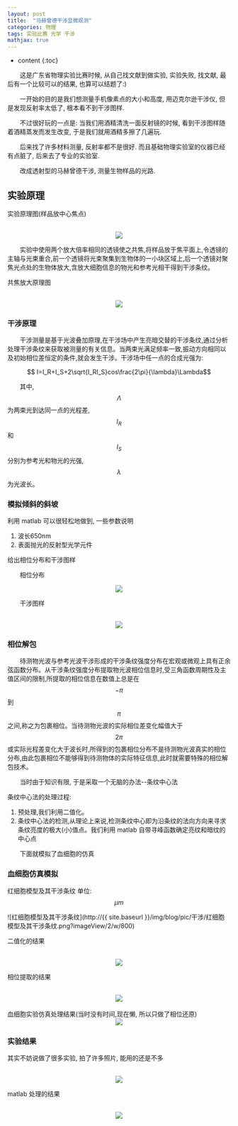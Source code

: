 ```yaml
---
layout: post
title:  "马赫曾德干涉显微观测"
categories: 物理
tags: 实验比赛 光学 干涉
mathjax: true
---
```


* content
{:toc}

&emsp;&emsp;这是广东省物理实验比赛时候, 从自己找文献到做实验, 实验失败, 找文献, 最后有一个比较可以的结果, 也算可以结题了:)

&emsp;&emsp;一开始的目的是我们想测量手机像素点的大小和高度, 用迈克尔逊干涉仪, 但是发现反射率太低了, 根本看不到干涉图样.

&emsp;&emsp;不过很好玩的一点是: 当我们用酒精清洗一面反射镜的时候, 看到干涉图样随着酒精蒸发而发生改变, 于是我们就用酒精多擦了几遍玩.

&emsp;&emsp;后来找了许多材料测量, 反射率都不是很好. 而且基础物理实验室的仪器已经有点脏了, 后来去了专业的实验室.

&emsp;&emsp;改成透射型的马赫曾德干涉, 测量生物样品的光路.

## 实验原理

实验原理图(样品放中心焦点)

<br />
<div align="center">
<img src="http://{{ site.baseurl }}/img/blog/pic/干涉/实验原理图.png?imageView/2/w/500"/>
</div>

&emsp;&emsp;实验中使用两个放大倍率相同的透镜使之共焦,将样品放于焦平面上,令透镜的主轴与光束重合,前一个透镜将光束聚集到生物体的一小块区域上,后一个透镜对聚焦光点处的生物体放大,含放大细胞信息的物光和参考光相干得到干涉条纹。

共焦放大原理图

<br />
<div align="center">
<img src="http://{{ site.baseurl }}/img/blog/pic/干涉/共焦放大原理图.png?imageView/2/w/500"/>
</div>

### 干涉原理
&emsp;&emsp;干涉测量是基于光波叠加原理,在干涉场中产生亮暗交替的干涉条纹,通过分析处理干涉条纹来获取被测量的有关信息。当两束光满足频率一致,振动方向相同以及初始相位差恒定的条件,就会发生干涉。干涉场中任一点的合成光强为:

$$ I=I_R+I_S+2\sqrt{I_RI_S}cos\frac{2\pi}{\lambda}\Lambda$$

&emsp;&emsp;其中, $$\Lambda$$为两束光到达同一点的光程差, $$I_R$$和$$I_S$$分别为参考光和物光的光强, $$\lambda$$为光波长。
### 模拟倾斜的斜坡
利用 matlab 可以很轻松地做到, 一些参数说明
1. 波长650nm
2. 表面抛光的反射型光学元件

给出相位分布和干涉图样

&emsp;&emsp;相位分布
<br />
<div align="center">
<img src="http://{{ site.baseurl }}/img/blog/pic/干涉/斜坡.png?imageView/2/w/500"/>
</div>


&emsp;&emsp;干涉图样

<br />
<div align="center">
<img src="http://{{ site.baseurl }}/img/blog/pic/干涉/斜坡gan.png?imageView/2/w/500"/>
</div>


### 相位解包
&emsp;&emsp;待测物光波与参考光波干涉形成的干涉条纹强度分布在宏观或微观上具有正余弦函数分布。从干涉条纹强度分布提取物光波相位信息时,受三角函数周期性及主值区间的限制,所提取的相位信息在数值上总是在$$-\pi$$到$$\pi$$之间,称之为包裹相位。当待测物光波的实际相位差变化幅值大于$$2\pi$$或实际光程差变化大于波长时,所得到的包裹相位分布不是待测物光波真实的相位分布,由此包裹相位不能够得到待测物体的实际特征信息,此时就需要特殊的相位解包技术。

&emsp;&emsp;当时由于知识有限, 于是采取一个无脑的办法--条纹中心法

条纹中心法的处理过程:

1. 预处理,我们利用二值化。
2. 条纹中心法的检测,从理论上来说,检测条纹中心即为沿条纹的法向方向来寻求条纹亮度的极大(小)值点。我们利用 matlab 自带寻峰函数确定亮纹和暗纹的中心点

&emsp;&emsp;下面就模拟了血细胞的仿真

### 血细胞仿真模拟
红细胞模型及其干涉条纹 单位:$$\mu m$$

![红细胞模型及其干涉条纹](http://{{ site.baseurl }}/img/blog/pic/干涉/红细胞模型及其干涉条纹.png?imageView/2/w/800)

二值化的结果

<br />
<div align="center">
<img src="http://{{ site.baseurl }}/img/blog/pic/干涉/二值化.png?imageView/2/w/300"/>
</div>


相位提取的结果

<br />
<div align="center">
<img src="http://{{ site.baseurl }}/img/blog/pic/干涉/相位提取.png?imageView/2/w/300"/>
</div>

<br />
血细胞实验仿真处理结果(当时没有时间,现在懒, 所以只做了相位还原)

<br />
<div align="center">
<img src="http://{{ site.baseurl }}/img/blog/pic/干涉/仿真处理结果.png?imageView/2/w/400"/>
</div>

### 实验结果

其实不妨说做了很多实验, 拍了许多照片, 能用的还是不多

<br />
<div align="center">
<img src="http://{{ site.baseurl }}/img/blog/pic/干涉/实验图片.png?imageView/2/w/400"/>
</div>




matlab 处理的结果


<br />
<div align="center">
<img src="http://{{ site.baseurl }}/img/blog/pic/干涉/实验结果.png?imageView/2/w/500"/>
</div>

